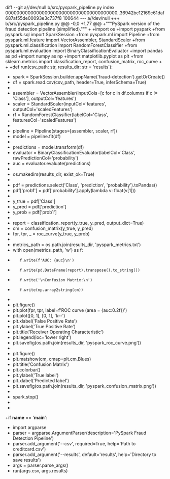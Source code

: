 diff --git a//dev/null b/src/pyspark_pipeline.py
index 0000000000000000000000000000000000000000..36942bc12169c61daf687af55de00093e3c737f8 100644
--- a//dev/null
+++ b/src/pyspark_pipeline.py
@@ -0,0 +1,77 @@
+"""PySpark version of the fraud detection pipeline (simplified)."""
+
+import os
+import pyspark
+from pyspark.sql import SparkSession
+from pyspark.ml import Pipeline
+from pyspark.ml.feature import VectorAssembler, StandardScaler
+from pyspark.ml.classification import RandomForestClassifier
+from pyspark.ml.evaluation import BinaryClassificationEvaluator
+import pandas as pd
+import numpy as np
+import matplotlib.pyplot as plt
+from sklearn.metrics import classification_report, confusion_matrix, roc_curve
+
+
+def run(csv_path: str, results_dir: str = 'results'):
+    spark = SparkSession.builder.appName('fraud-detection').getOrCreate()
+    df = spark.read.csv(csv_path, header=True, inferSchema=True)
+
+    assembler = VectorAssembler(inputCols=[c for c in df.columns if c != 'Class'], outputCol='features')
+    scaler = StandardScaler(inputCol='features', outputCol='scaledFeatures')
+    rf = RandomForestClassifier(labelCol='Class', featuresCol='scaledFeatures')
+
+    pipeline = Pipeline(stages=[assembler, scaler, rf])
+    model = pipeline.fit(df)
+
+    predictions = model.transform(df)
+    evaluator = BinaryClassificationEvaluator(labelCol='Class', rawPredictionCol='probability')
+    auc = evaluator.evaluate(predictions)
+
+    os.makedirs(results_dir, exist_ok=True)
+
+    pdf = predictions.select('Class', 'prediction', 'probability').toPandas()
+    pdf['prob1'] = pdf['probability'].apply(lambda v: float(v[1]))
+
+    y_true = pdf['Class']
+    y_pred = pdf['prediction']
+    y_prob = pdf['prob1']
+
+    report = classification_report(y_true, y_pred, output_dict=True)
+    cm = confusion_matrix(y_true, y_pred)
+    fpr, tpr, _ = roc_curve(y_true, y_prob)
+
+    metrics_path = os.path.join(results_dir, 'pyspark_metrics.txt')
+    with open(metrics_path, 'w') as f:
+        f.write(f'AUC: {auc}\n')
+        f.write(pd.DataFrame(report).transpose().to_string())
+        f.write('\nConfusion Matrix:\n')
+        f.write(np.array2string(cm))
+
+    plt.figure()
+    plt.plot(fpr, tpr, label=f'ROC curve (area = {auc:0.2f})')
+    plt.plot([0, 1], [0, 1], 'k--')
+    plt.xlabel('False Positive Rate')
+    plt.ylabel('True Positive Rate')
+    plt.title('Receiver Operating Characteristic')
+    plt.legend(loc='lower right')
+    plt.savefig(os.path.join(results_dir, 'pyspark_roc_curve.png'))
+
+    plt.figure()
+    plt.matshow(cm, cmap=plt.cm.Blues)
+    plt.title('Confusion Matrix')
+    plt.colorbar()
+    plt.ylabel('True label')
+    plt.xlabel('Predicted label')
+    plt.savefig(os.path.join(results_dir, 'pyspark_confusion_matrix.png'))
+
+    spark.stop()
+
+
+if __name__ == '__main__':
+    import argparse
+    parser = argparse.ArgumentParser(description='PySpark Fraud Detection Pipeline')
+    parser.add_argument('--csv', required=True, help='Path to creditcard.csv')
+    parser.add_argument('--results', default='results', help='Directory to save results')
+    args = parser.parse_args()
+    run(args.csv, args.results)

